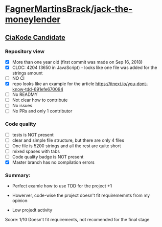 # [FagnerMartinsBrack/jack-the-moneylender](https://github.com/fagnermartinsbrack/jack-the-moneylender)

## [CiaKode Candidate](https://github.com/yegor256/blog/blob/master/_posts/2019/nov/2019-11-03-award-2020.md)

### Repository view
- [x] More than one year old (first commit was made on Sep 16, 2018)
- [x] CLOC: 4204 (3650 in JavaScript) - looks like one file was added for the strings amount
- [ ] NO CI
- [x] repo looks like an example for the article https://itnext.io/you-dont-know-tdd-691efe670094 
- [ ] No READMY
- [ ] Not clear how to contribute
- [ ] No issues
- [ ] No PRs and only 1 contributor

### Code quality
- [ ] tests is NOT present
- [ ] clear and simple file structure, but there are only 4 files
- [ ] One file is 5200 strings and all the rest are quite short
- [ ] mixed spases with tabs
- [ ] Code quality badge is NOT present
- [x] Master branch has no compilation errors

### Summary:
* Perfect examle how to use TDD for the project +1

* Howerver, code-wise the project doesn't fit requirememnts from my opinion
* Low projedt activity

Score: 1/10
Doesn't fit requirements, not recomended for the final stage
